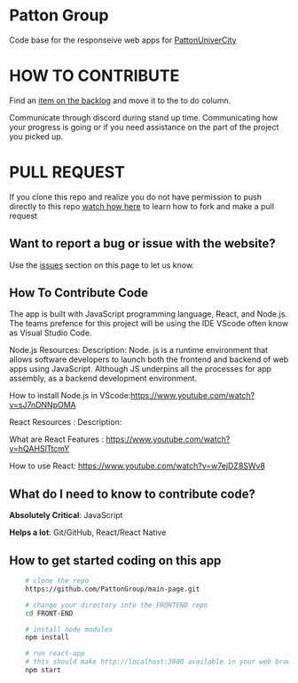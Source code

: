 # Patton Group

Code base for the responseive web apps for [PattonUniverCity](https://pattonunivcity.com/)

# HOW TO CONTRIBUTE

Find an [item on the backlog](https://github.com/PattonGroup/PattonUniverCity/projects/1) and move it to the to do column.

Communicate through discord during stand up time. Communicating how your progress is going or if you need assistance on the part of the project you picked up.

# PULL REQUEST

If you clone this repo and realize you do not have permission to push directly to this repo [watch how here](https://www.youtube.com/watch?v=rgbCcBNZcdQ) to learn how to fork and make a pull request

## Want to report a bug or issue with the website?

Use the [issues](https://github.com/PattonGroup/main-page/issues) section on this page to let us know.

## How To Contribute Code

The app is built with JavaScript programming language, React, and Node.js. The teams prefence for this project will be using the IDE VScode often know as Visual Studio Code.

Node.js Resources:
Description: Node. js is a runtime environment that allows software developers to launch
both the frontend and backend of web apps using JavaScript. Although JS underpins all the
processes for app assembly, as a backend development environment.

How to install Node.js in VScode:https://www.youtube.com/watch?v=sJ7nDNNpOMA

React Resources :
Description:

What are React Features : https://www.youtube.com/watch?v=hQAHSlTtcmY

How to use React: https://www.youtube.com/watch?v=w7ejDZ8SWv8

## What do I need to know to contribute code?

**Absolutely Critical**: JavaScript

**Helps a lot**: Git/GitHub, React/React Native

## How to get started coding on this app

```sh
    # clone the repo
    https://github.com/PattonGroup/main-page.git

    # change your directory into the FRONTEND repo
    cd FRONT-END

    # install node modules
    npm install

    # run react-app
    # this should make http://localhost:3000 available in your web browser
    npm start
```
